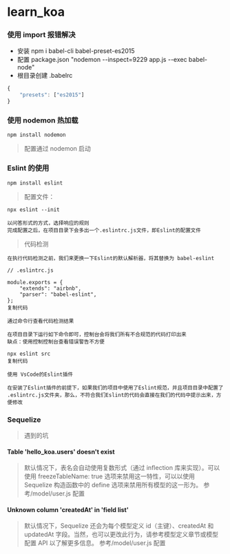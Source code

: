 # learn_koa

### 使用 import 报错解决

- 安装 npm i babel-cli babel-preset-es2015
- 配置 package.json "nodemon --inspect=9229 app.js --exec babel-node"
- 根目录创建 .babelrc

```javascript
{
    "presets": ["es2015"]
}
```

### 使用 nodemon 热加载

```
npm install nodemon
```

> 配置通过 nodemon 启动

### Eslint 的使用

```
npm install eslint
```

> 配置文件：

```
npx eslint --init

以问答形式的方式，选择响应的规则
完成配置之后，在项目目录下会多出一个.eslintrc.js文件，即Eslint的配置文件
```

> 代码检测

```
在执行代码检测之前，我们来更换一下Eslint的默认解析器，将其替换为 babel-eslint

// .eslintrc.js

module.exports = {
	"extends": "airbnb",
    "parser": "babel-eslint",
};
复制代码

通过命令行查看代码检测结果

在项目目录下运行如下命令即可，控制台会将我们所有不合规范的代码打印出来
缺点：使用控制控制台查看错误警告不方便

npx eslint src
复制代码

使用 VsCode的Eslint插件

在安装了Eslint插件的前提下，如果我们的项目中使用了Eslint规范，并且项目目录中配置了 .eslintrc.js文件夹，那么，不符合我们Eslint的代码会直接在我们的代码中提示出来，方便修改
```

### Sequelize

> 遇到的坑

#### Table 'hello_koa.users' doesn't exist

> 默认情况下，表名会自动使用复数形式（通过 inflection 库来实现）。可以使用 freezeTableName: true 选项来禁用这一特性，可以以使用 Sequelize 构造函数中的 define 选项来禁用所有模型的这一形为。 参考/model/user.js 配置

#### Unknown column 'createdAt' in 'field list'

> 默认情况下，Sequelize 还会为每个模型定义 id（主键）、createdAt 和 updatedAt 字段。当然，也可以更改此行为，请参考模型定义章节或模型配置 API 以了解更多信息。 参考/model/user.js 配置
